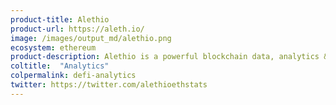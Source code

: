 ```yaml
---
product-title: Alethio
product-url: https://aleth.io/
image: /images/output_md/alethio.png
ecosystem: ethereum
product-description: Alethio is a powerful blockchain data, analytics & visualization platform.
coltitle:  "Analytics"
colpermalink: defi-analytics
twitter: https://twitter.com/alethioethstats
---
```

